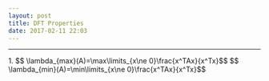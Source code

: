 ```yaml
---
layout: post
title: DFT Properties
date: 2017-02-11 22:03
---
```


----------------
<div>
1. 
   $$ \lambda_{max}(A)=\max\limits_{x\ne 0}\frac{x^TAx}{x^Tx}$$
   $$ \lambda_{min}(A)=\min\limits_{x\ne 0}\frac{x^TAx}{x^Tx}$$

</div>


